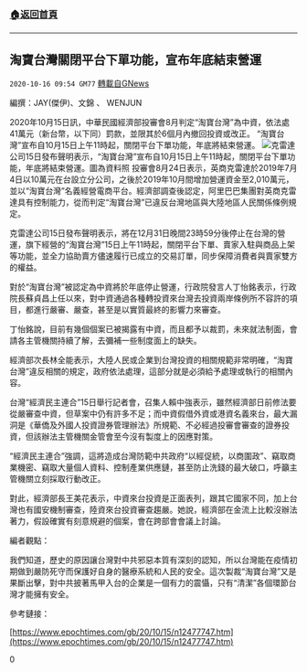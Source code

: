 ###  [:house:返回首頁](https://github.com/ourhimalayas/txt)
---

## 淘寶台灣關閉平台下單功能，宣布年底結束營運
`2020-10-16 09:54 GM77` [轉載自GNews](https://gnews.org/zh-hant/427796/)

編撰：JAY(傑伊)、文錦 、 WENJUN

2020年10月15日訊，中華民國經濟部投審會8月判定“淘寶台灣”為中資，依法處41萬元（新台幣，以下同）罰款，並限其於6個月內撤回投資或改正。 “淘寶台灣”宣布自10月15日上午11時起，關閉平台下單功能，年底將結束營運。
![]()![](https://s3.amazonaws.com/gnews-media-offload/wp-content/uploads/2020/10/16094959/%E6%88%AA%E5%B1%8F2020-10-16-%E4%B8%8B%E5%8D%889.47.21-1.png)克雷達公司15日發布聲明表示，“淘寶台灣”宣布自10月15日上午11時起，關閉平台下單功能，年底將結束營運。圖為資料照
投審會8月24日表示，英商克雷達於2019年7月4日以10萬元在台設立分公司，之後於2019年10月間增加營運資金至2,010萬元，並以“淘寶台灣”名義經營電商平台。經濟部調查後認定，阿里巴巴集團對英商克雷達具有控制能力，從而判定“淘寶台灣”已違反台灣地區與大陸地區人民關係條例規定。

克雷達公司15日發布聲明表示，將在12月31日晚間23時59分後停止在台灣的營運，旗下經營的“淘寶台灣”15日上午11時起，關閉平台下單、賣家入駐與商品上架等功能，並全力協助賣方儘速履行已成立的交易訂單，同步保障消費者與賣家雙方的權益。

對於“淘寶台灣”被認定為中資將於年底停止營運，行政院發言人丁怡銘表示，行政院長蘇貞昌上任以來，對中資通過各種轉投資來台灣去投資兩岸條例所不容許的項目，都進行嚴審、嚴查，甚至是以實質最終的影響力來審查。

丁怡銘說，目前有幾個個案已被揭露有中資，而且都予以裁罰，未來就法制面，會請各主管機關持續了解，去彌補一些制度面上的缺失。

經濟部次長林全能表示，大陸人民或企業到台灣投資的相關規範非常明確，“淘寶台灣”違反相關的規定，政府依法處理，這部分就是必須給予處理或執行的相關內容。

台灣“經濟民主連合”15日舉行記者會，召集人賴中強表示，雖然經濟部日前修法要從嚴審查中資，但草案中仍有許多不足；而中資假借外資或港資名義來台，最大漏洞是《華僑及外國人投資證券管理辦法》所規範、不必經過投審會審查的證券投資，但該辦法主管機關金管會至今沒有製度上的因應對策。

“經濟民主連合”強調，這將造成台灣防範中共政府“以經促統，以商圍政”、竊取商業機密、竊取大量個人資料、控制產業供應鏈，甚至防止洗錢的最大破口，呼籲主管機關立刻採取行動改正。

對此，經濟部長王美花表示，中資來台投資是正面表列，跟其它國家不同，加上台灣也有國安機制審查，陸資來台投資審查趨嚴。她說，經濟部在金流上比較沒辦法著力，假設確實有刻意規避的個案，會在跨部會會議上討論。

編者觀點：

我們知道，歷史的原因讓台灣對中共邪惡本質有深刻的認知，所以台灣能在疫情初期做到嚴防死守而保護好自身的醫療系統和人民的安全。這次製裁“淘寶台灣”又是果斷出擊，對中共披著馬甲入台的企業是一個有力的震懾，只有“清潔”各個環節台灣才能擁有安全。

參考鏈接：

[https://www.epochtimes.com/gb/20/10/15/n12477747.htm](https://www.epochtimes.com/gb/20/10/15/n12477747.htm)

0

